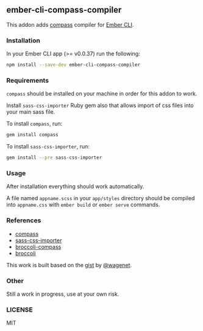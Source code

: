 ## ember-cli-compass-compiler

This addon adds [compass](http://compass-style.org/) compiler for [Ember CLI](http://www.ember-cli.com/).

### Installation

In your Ember CLI app (>= v0.0.37) run the following:

```bash
npm install --save-dev ember-cli-compass-compiler
```

### Requirements

`compass` should be installed on your machine in order for this addon to work.

Install `sass-css-importer` Ruby gem also that allows import of css files 
into your main sass file.

To install `compass`, run:

```bash
gem install compass
```

To install `sass-css-importer`, run:

```bash
gem install --pre sass-css-importer
```

### Usage

After installation everything should work automatically.

A file named `appname.scss` in your `app/styles` directory should be compiled into `appname.css` 
with `ember build` or `ember serve` commands.

### References

* [compass](http://compass-style.org/)
* [sass-css-importer](https://github.com/chriseppstein/sass-css-importer)
* [broccoli-compass](https://github.com/g13013/broccoli-compass)
* [broccoli](https://github.com/broccolijs/broccoli)

This work is built based on the [gist](https://gist.github.com/wagenet/79b804eb943b9f3d7594) by [@wagenet](https://github.com/wagenet).

### Other

Still a work in progress, use at your own risk.

### LICENSE

MIT
